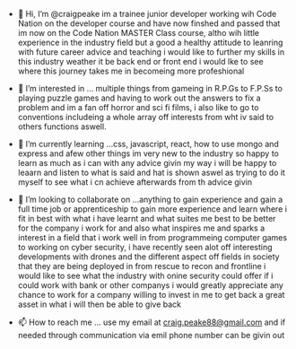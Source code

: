- 👋 Hi, I’m @craigpeake im a trainee junior developer working wih Code Nation on the developer course and have now finshed and passed that im now on the Code Nation MASTER Class course, altho wih little experience in the industry field but a good a healthy attitude to leanring with future career advice and teaching i would like to further my skills in this industry weather it be back end or front end i would lke to see where this journey takes me in becomeing more profeshional

- 👀 I’m interested in ... multiple things from gameing in R.P.Gs to F.P.Ss to playing puzzle games and having to work out the answers to fix a problem and im a fan off horror and sci fi films, i also like to go to conventions includeing a whole array off interests from wht iv said to others functions aswell. 

- 🌱 I’m currently learning ...css, javascript, react, how to use mongo and express and afew other things im very new to the industry so happy to learn as much as i can with any advice givin my way i will be happy to leaarn and listen to what is said and hat is shown aswel as trying to do it myself to see what i cn achieve afterwards from th advice givin

- 💞️ I’m looking to collaborate on ...anything to gain experience and gain a full time job or apprenticeship to gain more experience and learn where i fit in best with what i have learnt and what suites me best to be better for the company i work for and also what inspires me and sparks a interest in a field that i work well in from programmeing computer games to working on cyber security, i have recently seen alot off interesting developments with drones and the different aspect off fields in society that they are being deployed in from rescue to recon and frontline i would like to see what the industry with onine security could offer if i could work with  bank or other companys i would greatly appreciate any chance to work for a company willing to invest in me to get back a great asset in what i will then be able to give back 

- 📫 How to reach me ... use my email at craig.peake88@gmail.com and if needed through communication via emil phone number can be givin out

<!---
craigpeake/craigpeake is a ✨ special ✨ repository because its `README.md` (this file) appears on your GitHub profile.
You can click the Preview link to take a look at your changes.
--->
